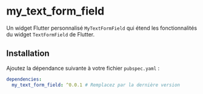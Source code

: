 # my_text_form_field

Un widget Flutter personnalisé `MyTextFormField` qui étend les fonctionnalités du widget `TextFormField` de Flutter.

## Installation

Ajoutez la dépendance suivante à votre fichier `pubspec.yaml` :

```yaml
dependencies:
  my_text_form_field: ^0.0.1 # Remplacez par la dernière version